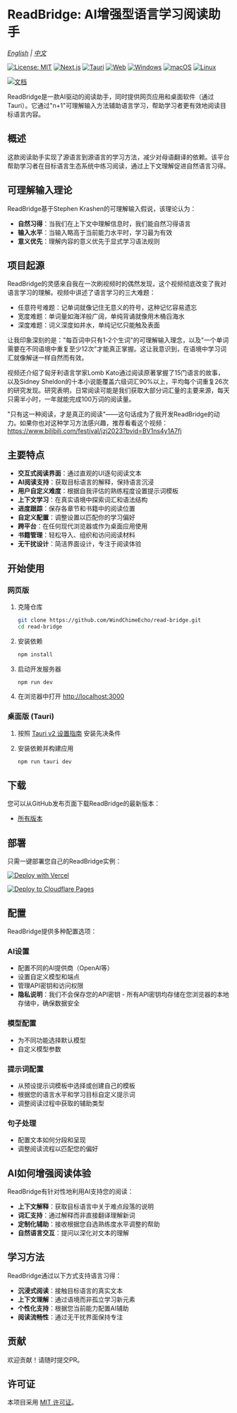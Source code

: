 # ReadBridge: AI增强型语言学习阅读助手

*[English](./README.md) | [中文](./README.zh-CN.md)*

[![License: MIT](https://img.shields.io/badge/License-MIT-yellow.svg)](https://opensource.org/licenses/MIT) [![Next.js](https://img.shields.io/badge/Next.js-black?logo=next.js&logoColor=white)](https://nextjs.org/) [![Tauri](https://img.shields.io/badge/Tauri-24C8D8?logo=tauri&logoColor=white)](https://tauri.app/) [![Web](https://img.shields.io/badge/-Web-blue)](https://nextjs.org/) [![Windows](https://img.shields.io/badge/平台-Windows-blue?logo=windows&logoColor=white)](https://tauri.app/) [![macOS](https://img.shields.io/badge/平台-macOS-blue?logo=apple&logoColor=white)](https://tauri.app/) [![Linux](https://img.shields.io/badge/平台-Linux-blue?logo=linux&logoColor=white)](https://tauri.app/)

[![文档](https://img.shields.io/badge/文档-docs.readbridge.cc-blue)](https://docs.readbridge.cc/)

ReadBridge是一款AI驱动的阅读助手，同时提供网页应用和桌面软件（通过Tauri）。它通过"n+1"可理解输入方法辅助语言学习，帮助学习者更有效地阅读目标语言内容。

## 概述

这款阅读助手实现了源语言到源语言的学习方法，减少对母语翻译的依赖。该平台帮助学习者在目标语言生态系统中练习阅读，通过上下文理解促进自然语言习得。

## 可理解输入理论

ReadBridge基于Stephen Krashen的可理解输入假说，该理论认为：

- **自然习得**：当我们在上下文中理解信息时，我们能自然习得语言
- **输入水平**：当输入略高于当前能力水平时，学习最为有效
- **意义优先**：理解内容的意义优先于显式学习语法规则

## 项目起源

ReadBridge的灵感来自我在一次刷视频时的偶然发现，这个视频彻底改变了我对语言学习的理解。视频中讲述了语言学习的三大难题：

- 任意符号难题：记单词就像记住无意义的符号，这种记忆容易遗忘
- 宽度难题：单词量如海洋般广阔，单纯背诵就像用木桶舀海水
- 深度难题：词义深度如井水，单纯记忆只能触及表面

让我印象深刻的是："每百词中只有1-2个生词"的可理解输入理念，以及"一个单词需要在不同语境中重复至少12次"才能真正掌握。这让我意识到，在语境中学习词汇就像解谜一样自然而有效。

视频还介绍了匈牙利语言学家Lomb Kato通过阅读原著掌握了15门语言的故事，以及Sidney Sheldon的十本小说能覆盖六级词汇90%以上，平均每个词重复26次的研究发现。研究表明，日常阅读可能是我们获取大部分词汇量的主要来源，每天只需半小时，一年就能完成100万词的阅读量。

"只有这一种阅读，才是真正的阅读"——这句话成为了我开发ReadBridge的动力。如果你也对这种学习方法感兴趣，推荐看看这个视频：https://www.bilibili.com/festival/jzj2023?bvid=BV1ns4y1A7fj

## 主要特点

- **交互式阅读界面**：通过直观的UI逐句阅读文本
- **AI阅读支持**：获取目标语言的解释，保持语言沉浸
- **用户自定义难度**：根据自我评估的熟练程度设置提示词模板
- **上下文学习**：在真实语境中探索词汇和语法结构
- **进度跟踪**：保存各章节和书籍中的阅读位置
- **自定义配置**：调整设置以匹配你的学习偏好
- **跨平台**：在任何现代浏览器或作为桌面应用使用
- **书籍管理**：轻松导入、组织和访问阅读材料
- **无干扰设计**：简洁界面设计，专注于阅读体验

## 开始使用

### 网页版

1. 克隆仓库
   ```bash
   git clone https://github.com/WindChimeEcho/read-bridge.git
   cd read-bridge
   ```

2. 安装依赖
   ```bash
   npm install
   ```

3. 启动开发服务器
   ```bash
   npm run dev
   ```

4. 在浏览器中打开 [http://localhost:3000](http://localhost:3000)

### 桌面版 (Tauri)

1. 按照 [Tauri v2 设置指南](https://v2.tauri.app/guides/quick-start/prerequisites) 安装先决条件
   
2. 安装依赖并构建应用
   ```bash
   npm run tauri dev
   ```

## 下载

您可以从GitHub发布页面下载ReadBridge的最新版本：

- [所有版本](https://github.com/WindChimeEcho/read-bridge/releases)

## 部署

只需一键部署您自己的ReadBridge实例：

[![Deploy with Vercel](https://vercel.com/button)](https://vercel.com/new/clone?repository-url=https://github.com/WindChimeEcho/read-bridge)

[![Deploy to Cloudflare Pages](https://img.shields.io/badge/部署到-Cloudflare%20Pages-orange.svg?style=for-the-badge&logo=cloudflare)](https://developers.cloudflare.com/pages/framework-guides/deploy-a-nextjs-site/)

## 配置

ReadBridge提供多种配置选项：

### AI设置
- 配置不同的AI提供商（OpenAI等）
- 设置自定义模型和端点
- 管理API密钥和访问权限
- **隐私说明**：我们不会保存您的API密钥 - 所有API密钥均存储在您浏览器的本地存储中，确保数据安全

### 模型配置
- 为不同功能选择默认模型
- 自定义模型参数

### 提示词配置
- 从预设提示词模板中选择或创建自己的模板
- 根据您的语言水平和学习目标自定义提示词
- 调整阅读过程中获取的辅助类型

### 句子处理
- 配置文本如何分段和呈现
- 调整阅读流程以匹配您的偏好

## AI如何增强阅读体验

ReadBridge有针对性地利用AI支持您的阅读：

- **上下文解释**：获取目标语言中关于难点段落的说明
- **词汇支持**：通过解释而非直接翻译理解新词
- **定制化辅助**：接收根据您自选熟练度水平调整的帮助
- **自然语言交互**：提问以深化对文本的理解

## 学习方法

ReadBridge通过以下方式支持语言习得：

- **沉浸式阅读**：接触目标语言的真实文本
- **上下文理解**：通过语境而非孤立学习新元素
- **个性化支持**：根据您当前能力配置AI辅助
- **阅读流畅性**：通过无干扰界面保持专注

## 贡献

欢迎贡献！请随时提交PR。

## 许可证

本项目采用 [MIT 许可证](LICENSE)。
